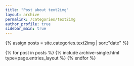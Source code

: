 ```yaml
---
title: "Post about text2img"
layout: archive
permalink: /categories/text2img
author_profile: true
sidebar_main: true
---
```


{% assign posts = site.categories.text2img | sort:"date" %}

{% for post in posts %}
  {% include archive-single.html type=page.entries_layout %}
{% endfor %}
